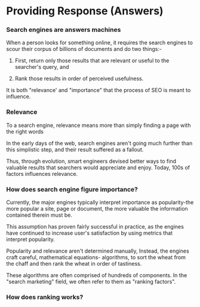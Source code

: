 # Providing Response \(Answers\)

### Search engines are answers machines 

When a person looks for something online, it requires the search engines to scour their corpus of billions of documents and do two things:-

1. First, return only those results that are relevant or useful to the searcher's query, and 

2.  Rank those results in order of perceived usefulness.

It is both "relevance' and  "importance" that the process of SEO is meant to influence.



### Relevance

To a search engine, relevance means more than simply finding a page with the right words

 In the early days of the web, search engines aren't going much further than this simplistic step, and their result suffered as a fallout.

Thus, through evolution, smart engineers devised better ways to find valuable results that searchers would appreciate and enjoy. Today, 100s of factors influences relevance.



### How does search engine figure importance?

Currently, the major engines typically interpret importance as popularity-the more popular a site, page or document, the more valuable the information contained therein must be.

This assumption has proven fairly successful in practice, as the engines have continued to increase user's satisfaction by using metrics that interpret popularity.

Popularity and relevance aren't determined manually, Instead, the engines craft careful, mathematical equations- algorithms, to sort the wheat from the chaff and then rank the wheat in order of tastiness.

These algorithms are often comprised of hundreds of components. In the "search marketing" field, we often refer to them as "ranking factors".

### How does ranking works?





